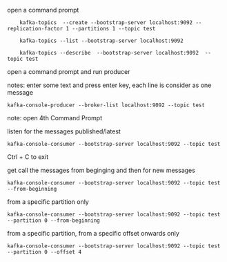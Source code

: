 
open a command prompt

```
    kafka-topics  --create --bootstrap-server localhost:9092 --replication-factor 1 --partitions 1 --topic test
```

```
    kafka-topics --list --bootstrap-server localhost:9092
```    
   
```    
    kafka-topics --describe  --bootstrap-server localhost:9092  --topic test
```


open a command prompt and run producer

notes: enter some text and press enter key, each line is consider as one message


```
kafka-console-producer --broker-list localhost:9092 --topic test
```

note: open 4th Command Prompt

listen for the messages published/latest

```
kafka-console-consumer --bootstrap-server localhost:9092 --topic test
```

Ctrl + C to exit 

get call the messages from beginging and then for new messages

```
kafka-console-consumer --bootstrap-server localhost:9092 --topic test --from-beginning
```



from a specific partition only

```
kafka-console-consumer --bootstrap-server localhost:9092 --topic test --partition 0 --from-beginning
```

from a specific partition, from a specific offset onwards only

```
kafka-console-consumer --bootstrap-server localhost:9092 --topic test --partition 0 --offset 4
```
